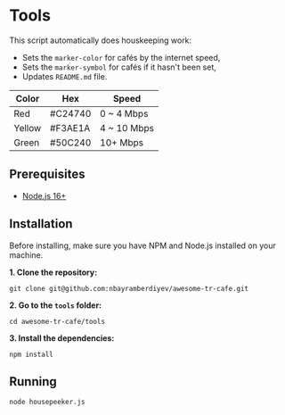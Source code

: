 # Tools

This script automatically does houskeeping work:
- Sets the `marker-color` for cafés by the internet speed,
- Sets the `marker-symbol` for cafés if it hasn't been set,
- Updates `README.md` file.

Color  | Hex     | Speed
------ | ------- | -----
Red    | #C24740 | 0 ~ 4 Mbps
Yellow | #F3AE1A | 4 ~ 10 Mbps
Green  | #50C240 | 10+ Mbps

## Prerequisites

- [Node.js 16+](https://nodejs.org)

## Installation

Before installing, make sure you have NPM and Node.js installed on your machine.

**1. Clone the repository:**

```shell
git clone git@github.com:nbayramberdiyev/awesome-tr-cafe.git
```

**2. Go to the `tools` folder:**

```shell
cd awesome-tr-cafe/tools
```

**3. Install the dependencies:**

```shell
npm install
```

## Running

```shell
node housepeeker.js
```
